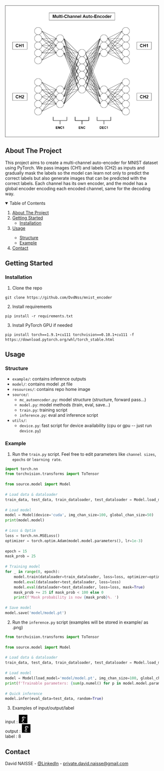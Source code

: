 <p align="center">
  <img src="https://raw.githubusercontent.com/DvdNss/mnist_encoder/main/resources/diag.png?token=AL7HZ2UGFXC37CPJXXKOMK3BTUMT4" />
</p>

<!-- ABOUT THE PROJECT -->

## About The Project

This project aims to create a multi-channel auto-encoder for MNIST dataset using PyTorch. We pass images (CH1) and labels (CH2) 
as inputs and gradually mask the labels so the model can learn not only to predict the correct labels but also 
generate images that can be predicted with the correct labels. Each channel has its own encoder, and the model 
has a global encoder encoding each encoded channel, same for the decoding way.

<!-- TABLE OF CONTENTS -->
<details open="open">
  <summary>Table of Contents</summary>
  <ol>
    <li>
      <a href="#about-the-project">About The Project</a>
    </li>
    <li>
      <a href="#getting-started">Getting Started</a>
      <ul>
        <li><a href="#installation">Installation</a></li>
      </ul>
    </li>
    <li><a href="#usage">Usage</a></li>
    <ul>
      <li><a href="#structure">Structure</a></li>
      <li><a href="#example">Example</a></li>
    </ul>
    <li><a href="#contact">Contact</a></li>
  </ol>
</details>

<!-- GETTING STARTED -->

## Getting Started

### Installation

1. Clone the repo

```shell
git clone https://github.com/DvdNss/mnist_encoder
```

2. Install requirements

```shell
pip install -r requirements.txt
```

3. Install PyTorch GPU if needed

```shell
pip install torch==1.9.1+cu111 torchvision==0.10.1+cu111 -f https://download.pytorch.org/whl/torch_stable.html
```

<!-- USAGE EXAMPLES -->

## Usage

### Structure
* `example/`: contains inference outputs
* `model/`: contains model .pt file
* `resources/`: contains repo home image
* `source/`:
  * `mc_autoencoder.py`: model structure (structure, forward pass...)
  * `model.py`: model methods (train, eval, save...)
  * `train.py`: training script
  * `inference.py`: eval and inference script
* `utils/`:
  * `device.py`: fast script for device availability (cpu or gpu -- just run `device.py`)

### Example

1. Run the `train.py` script. Feel free to edit parameters like `channel sizes`, `epochs` or `learning rate`.

```python
import torch.nn
from torchvision.transforms import ToTensor

from source.model import Model

# Load data & dataloader
train_data, test_data, train_dataloader, test_dataloader = Model.load_mnist(transform=ToTensor(), batch_size=1)

# Load model
model = Model(device='cuda', img_chan_size=100, global_chan_size=50)
print(model.model)

# Loss & Optim
loss = torch.nn.MSELoss()
optimizer = torch.optim.Adam(model.model.parameters(), lr=1e-3)

epoch = 15
mask_prob = 25

# Training model
for _ in range(0, epoch):
    model.train(dataloader=train_dataloader, loss=loss, optimizer=optimizer, mask_prob=mask_prob, log_iter=60000)
    model.eval(dataloader=test_dataloader, loss=loss)
    model.eval(dataloader=test_dataloader, loss=loss, mask=True)
    mask_prob += 25 if mask_prob < 100 else 0
    print(f'Mask probability is now {mask_prob}%. ')

# Save model
model.save('model/model.pt')
```

2. Run the `inference.py` script (examples will be stored in example/ as .png)

```python
from torchvision.transforms import ToTensor

from source.model import Model

# Load data & dataloader
train_data, test_data, train_dataloader, test_dataloader = Model.load_mnist(transform=ToTensor(), batch_size=1)

# Load model
model = Model(load_model='model/model.pt', img_chan_size=100, global_chan_size=50)
print(f'Trainable parameters: {sum(p.numel() for p in model.model.parameters())}. ')

# Quick inference
model.infer(eval_data=test_data, random=True)
```

3. Examples of input/output/label

input : ![](example/target1.png) \
output : ![](example/output1.png) \
label : 8

<!-- CONTACT -->

## Contact

David NAISSE - [@LinkedIn](https://www.linkedin.com/in/davidnaisse/) - private.david.naisse@gmail.com

<!-- MARKDOWN LINKS & IMAGES -->
<!-- https://www.markdownguide.org/basic-syntax/#reference-style-links -->

[contributors-shield]: https://img.shields.io/github/contributors/sunwaee/PROJECT_NAME.svg?style=for-the-badge

[contributors-url]: https://github.com/Sunwaee/PROJECT_NAME/graphs/contributors

[forks-shield]: https://img.shields.io/github/forks/sunwaee/PROJECT_NAME.svg?style=for-the-badge

[forks-url]: https://github.com/Sunwaee/PROJECT_NAME/network/members

[stars-shield]: https://img.shields.io/github/stars/sunwaee/PROJECT_NAME.svg?style=for-the-badge

[stars-url]: https://github.com/Sunwaee/PROJECT_NAME/stargazers

[issues-shield]: https://img.shields.io/github/issues/sunwaee/PROJECT_NAME.svg?style=for-the-badge

[issues-url]: https://github.com/Sunwaee/PROJECT_NAME/issues

[license-shield]: https://img.shields.io/github/license/sunwaee/PROJECT_NAME.svg?style=for-the-badge

[license-url]: https://github.com/Sunwaee/PROJECT_NAME/blob/master/LICENSE.txt

[linkedin-shield]: https://img.shields.io/badge/-LinkedIn-black.svg?style=for-the-badge&logo=linkedin&colorB=555

[linkedin-url]: https://www.linkedin.com/in/davidnaisse/